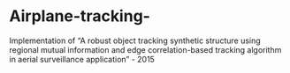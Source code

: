 # Airplane-tracking-
Implementation of “A robust object tracking synthetic structure using regional mutual information and edge correlation-based tracking algorithm in aerial surveillance application”  - 2015
